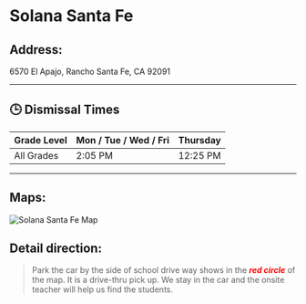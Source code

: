 # Solana Santa Fe

## Address: 
6570 El Apajo, Rancho Santa Fe, CA 92091

---

## 🕒 Dismissal Times

| Grade Level     | Mon / Tue / Wed / Fri | Thursday  |
|-----------------|-----------------------|-----------|
| All Grades      | 2:05 PM               | 12:25 PM  |

---

## Maps:
![Solana Santa Fe Map](Solana_Santa_Fe.jpg)

## Detail direction:

> Park the car by the side of school drive way shows in the <span style="color:red">***red circle***</span> of the map. It is a drive-thru pick up. We stay in the car and the onsite teacher will help us find the students.